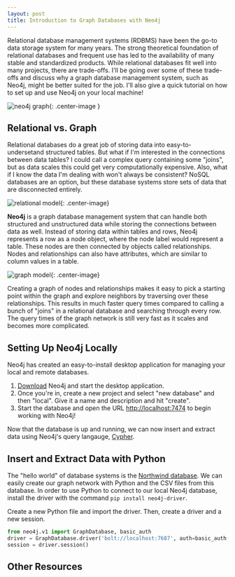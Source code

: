 ```yaml
---  
layout: post  
title: Introduction to Graph Databases with Neo4j  
---  
```


Relational database management systems (RDBMS) have been the go-to data storage system for many years. The strong theoretical foundation of relational databases and frequent use has led to the availability of many stable and standardized products. While relational databases fit well into many projects, there are trade-offs. I'll be going over some of these trade-offs and discuss why a graph database management system, such as Neo4j, might be better suited for the job. I'll also give a quick tutorial on how to set up and use Neo4j on your local machine!

![neo4j graph](https://zachheick.github.io/images/neo4j_graph.png){: .center-image }    

## Relational vs. Graph  

Relational databases do a great job of storing data into easy-to-undersetand structured tables. But what if I'm interested in the connections between data tables? I could call a complex query containing some "joins", but as data scales this could get very computationally expensive. Also, what if I know the data I'm dealing with won't always be consistent? NoSQL databases are an option, but these database systems store sets of data that are disconnected entirely. 

![relational model](https://zachheick.github.io/images/relational_model.png){: .center-image}  

**Neo4j** is a graph database management system that can handle both structured and unstructured data while storing the connections between data as well. Instead of storing data within <span class="green">tables and rows</span>, Neo4j represents a row as a <span class="green">node object</span>, where the node label would represent a table. These nodes are then connected by objects called <span class="blue">relationships</span>. Nodes and relationships can also have attributes, which are similar to column values in a table. 

![graph model](https://zachheick.github.io/images/graph_model.png){: .center-image}  

Creating a graph of nodes and relationships makes it easy to pick a starting point within the graph and explore neighbors by traversing over these relationships. This results in much faster query times compared to calling a bunch of "joins" in a relational database and searching through every row. The query times of the graph network is still very fast as it scales and becomes more complicated.   

## Setting Up Neo4j Locally  

Neo4j has created an easy-to-install desktop application for managing your local and remote databases.  

  1. [Download](https://neo4j.com/download/) Neo4j and start the desktop application.    
  2. Once you're in, create a new project and select "new database" and then "local". Give it a name and description and hit "create".  
  3. Start the database and open the URL [http://localhost:7474](http://localhost:7474) to begin working with Neo4j!   

Now that the database is up and running, we can now insert and extract data using Neo4j's query langauge, [Cypher](https://neo4j.com/developer/cypher-query-language/).  

## Insert and Extract Data with Python  

The "hello world" of database systems is the [Northwind database](https://northwinddatabase.codeplex.com/). We can easily create our graph network with Python and the CSV files from this database. In order to use Python to connect to our local Neo4j database, install the driver with the command `pip install neo4j-driver`.  

Create a new Python file and import the driver. Then, create a driver and a new session.  

```python
from neo4j.v1 import GraphDatabase, basic_auth
driver = GraphDatabase.driver('bolt://localhost:7687', auth=basic_auth('neo4j', 'neo4j'))
session = driver.session()  
```



## Other Resources  


